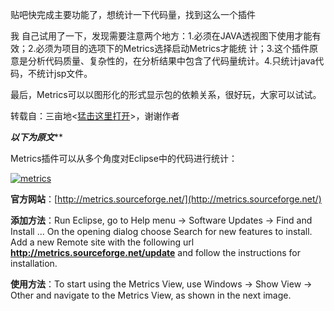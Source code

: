 

贴吧快完成主要功能了，想统计一下代码量，找到这么一个插件

我 自己试用了一下，发现需要注意两个地方：1.必须在JAVA透视图下使用才能有效；2.必须为项目的选项下的Metrics选择启动Metrics才能统
计；3.这个插件原意是分析代码质量、复杂性的，在分析结果中包含了代码量统计。4.只统计java代码，不统计jsp文件。

最后，Metrics可以以图形化的形式显示包的依赖关系，很好玩，大家可以试试。

转载自：三亩地<[猛击这里打开](http://www.alexadaman.cn/program/eclipse-dai-ma-tong-ji-cha-jian.html/comment-page-1#comment-292569)>，谢谢作者

***********************以下为原文*************************

Metrics插件可以从多个角度对Eclipse中的代码进行统计：

[![metrics](https://e25ba8-log4d-c.dijingchao.com/images/upload_dropbox/201612/404.png)](http://image-001.yo2cdn.com/wp-content/uploads/0/38/2008/08/metrics.png)

**官方网站**：[http://metrics.sourceforge.net/](http://metrics.sourceforge.net/)

**添加方法**：Run Eclipse, go to Help menu -> Software Updates -> Find and Install ... On the opening dialog choose Search for new features to install. Add a new Remote site with the following url **http://metrics.sourceforge.net/update** and follow the instructions for installation.

**使用方法**：To start using the Metrics View, use Windows -> Show View -> Other and navigate to the Metrics View, as shown in the next image.


